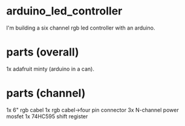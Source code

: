 arduino_led_controller
======================

I'm building a six channel rgb led controller with an arduino.

parts (overall)
===============

1x adafruit minty (arduino in a can).

parts (channel)
===============
1x 6" rgb cabel
1x rgb cabel->four pin connector
3x N-channel power mosfet
1x 74HC595 shift register
